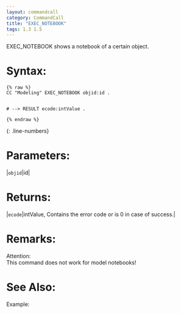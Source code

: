 ```yaml
---
layout: commandcall
category: CommandCall
title: "EXEC_NOTEBOOK"
tags: 1.3 1.5
---
```


EXEC_NOTEBOOK shows a notebook of a certain object.

# Syntax:  

```adoscript
{% raw %}
CC "Modeling" EXEC_NOTEBOOK objid:id .


# --> RESULT ecode:intValue .

{% endraw %}
```
{: .line-numbers}

# Parameters:  

|`objid`|id|

# Returns:  

|`ecode`|intValue, Contains the error code or is 0 in case of success.|


# Remarks:

Attention:  
This command does not work for model notebooks!

# See Also:  



Example:




